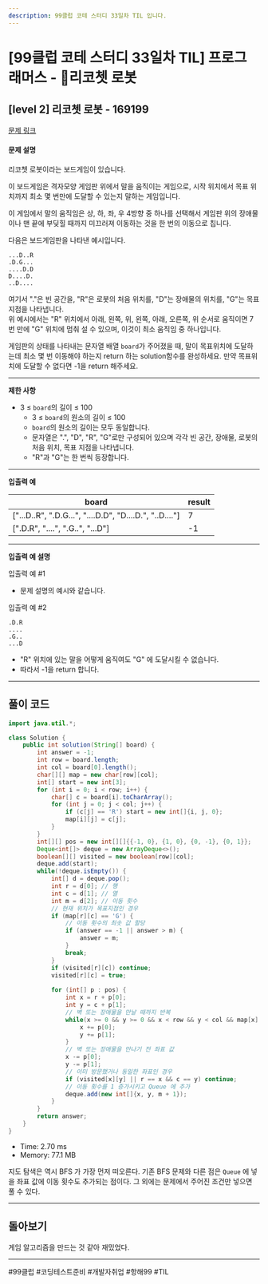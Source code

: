 ```yaml
---
description: 99클럽 코테 스터디 33일차 TIL 입니다.
---
```


# \[99클럽 코테 스터디 33일차 TIL]  프로그래머스 - 리코쳇 로봇

## \[level 2] 리코쳇 로봇 - 169199

[문제 링크](https://school.programmers.co.kr/learn/courses/30/lessons/169199?language=java)

#### 문제 설명

리코쳇 로봇이라는 보드게임이 있습니다.

이 보드게임은 격자모양 게임판 위에서 말을 움직이는 게임으로, 시작 위치에서 목표 위치까지 최소 몇 번만에 도달할 수 있는지 말하는 게임입니다.

이 게임에서 말의 움직임은 상, 하, 좌, 우 4방향 중 하나를 선택해서 게임판 위의 장애물이나 맨 끝에 부딪힐 때까지 미끄러져 이동하는 것을 한 번의 이동으로 칩니다.

다음은 보드게임판을 나타낸 예시입니다.

```
...D..R
.D.G...
....D.D
D....D.
..D....
```

여기서 "."은 빈 공간을, "R"은 로봇의 처음 위치를, "D"는 장애물의 위치를, "G"는 목표지점을 나타냅니다.\
위 예시에서는 "R" 위치에서 아래, 왼쪽, 위, 왼쪽, 아래, 오른쪽, 위 순서로 움직이면 7번 만에 "G" 위치에 멈춰 설 수 있으며, 이것이 최소 움직임 중 하나입니다.

게임판의 상태를 나타내는 문자열 배열 `board`가 주어졌을 때, 말이 목표위치에 도달하는데 최소 몇 번 이동해야 하는지 return 하는 solution함수를 완성하세요. 만약 목표위치에 도달할 수 없다면 -1을 return 해주세요.

***

**제한 사항**

* 3 ≤ `board`의 길이 ≤ 100
  * 3 ≤ `board`의 원소의 길이 ≤ 100
  * `board`의 원소의 길이는 모두 동일합니다.
  * 문자열은 ".", "D", "R", "G"로만 구성되어 있으며 각각 빈 공간, 장애물, 로봇의 처음 위치, 목표 지점을 나타냅니다.
  * "R"과 "G"는 한 번씩 등장합니다.

***

**입출력 예**

| board                                                    | result |
| -------------------------------------------------------- | ------ |
| \["...D..R", ".D.G...", "....D.D", "D....D.", "..D...."] | 7      |
| \[".D.R", "....", ".G..", "...D"]                        | -1     |

***

**입출력 예 설명**

입출력 예 #1

* 문제 설명의 예시와 같습니다.

입출력 예 #2

```
.D.R
....
.G..
...D
```

* "R" 위치에 있는 말을 어떻게 움직여도 "G" 에 도달시킬 수 없습니다.
* 따라서 -1을 return 합니다.

***

## 풀이 코드

```java
import java.util.*;

class Solution {
    public int solution(String[] board) {
        int answer = -1;
        int row = board.length;
        int col = board[0].length();
        char[][] map = new char[row][col];
        int[] start = new int[3];
        for (int i = 0; i < row; i++) {
            char[] c = board[i].toCharArray();
            for (int j = 0; j < col; j++) {
                if (c[j] == 'R') start = new int[]{i, j, 0};
                map[i][j] = c[j];
            }
        }
        int[][] pos = new int[][]{{-1, 0}, {1, 0}, {0, -1}, {0, 1}};
        Deque<int[]> deque = new ArrayDeque<>();
        boolean[][] visited = new boolean[row][col];
        deque.add(start);
        while(!deque.isEmpty()) {
            int[] d = deque.pop();
            int r = d[0]; // 행
            int c = d[1]; // 열
            int m = d[2]; // 이동 횟수
            // 현재 위치가 목표지점인 경우
            if (map[r][c] == 'G') {
                // 이동 횟수의 최솟 값 할당
                if (answer == -1 || answer > m) {
                    answer = m;
                }
                break;
            }
            if (visited[r][c]) continue;
            visited[r][c] = true;
            
            for (int[] p : pos) {
                int x = r + p[0];
                int y = c + p[1];
                // 벽 또는 장애물을 만날 때까지 반복
                while(x >= 0 && y >= 0 && x < row && y < col && map[x][y] != 'D') {
                    x += p[0];
                    y += p[1];
                }
                // 벽 또는 장애물을 만나기 전 좌표 값
                x -= p[0];
                y -= p[1];
                // 이미 방문했거나 동일한 좌표인 경우
                if (visited[x][y] || r == x && c == y) continue;
                // 이동 횟수를 1 증가시키고 Queue 에 추가
                deque.add(new int[]{x, y, m + 1});
            }
        }
        return answer;
    }
}
```

* Time: 2.70 ms
* Memory: 77.1 MB

지도 탐색은 역시 BFS 가 가장 먼저 떠오른다. 기존 BFS 문제와 다른 점은 `Queue` 에 넣을 좌표 값에 이동 횟수도 추가되는 점이다. 그 외에는 문제에서 주어진 조건만 넣으면 풀 수 있다.

***

## 돌아보기

게임 알고리즘을 만드는 것 같아 재밌었다.

***

\#99클럽 #코딩테스트준비 #개발자취업 #항해99 #TIL
